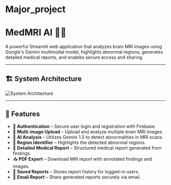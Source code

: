 # Major_project

# MedMRI AI 🧠💡

A powerful Streamlit web application that analyzes brain MRI images using Google's Gemini multimodal model, highlights abnormal regions, generates detailed medical reports, and enables secure access and sharing.

---

## 🏗️ System Architecture

![System Architecture](A_diagram_in_the_image_illustrates_the_system_arch.png)

---

## 🚀 Features

- 🔐 **Authentication** – Secure user login and registration with Firebase.
- 📁 **Multi-image Upload** – Upload and analyze multiple brain MRI images.
- 🧠 **AI Analysis** – Utilizes Gemini 1.5 to detect abnormalities in MRI scans.
- 🎯 **Region Identifier** – Highlights the detected abnormal regions.
- 📝 **Detailed Medical Report** – Structured medical report generated from findings.
- 📥 **PDF Export** – Download MRI report with annotated findings and images.
- 💾 **Saved Reports** – Stores report history for logged-in users.
- 📧 **Email Report** – Share generated reports securely via email.
